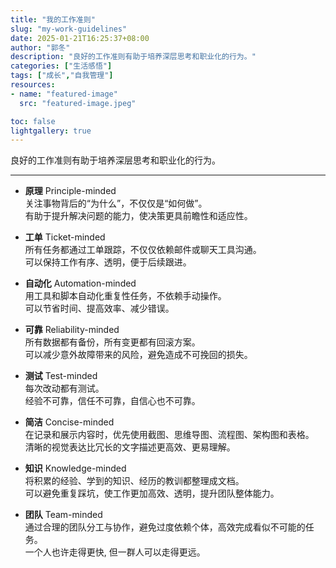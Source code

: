 ```yaml
---
title: "我的工作准则"
slug: "my-work-guidelines"
date: 2025-01-21T16:25:37+08:00
author: "郭冬"
description: "良好的工作准则有助于培养深层思考和职业化的行为。"
categories: ["生活感悟"]
tags: ["成长","自我管理"]
resources:
- name: "featured-image"
  src: "featured-image.jpeg"

toc: false
lightgallery: true
---
```


良好的工作准则有助于培养深层思考和职业化的行为。

<!--more-->

---

- **原理** Principle-minded  
  关注事物背后的“为什么”，不仅仅是“如何做”。  
  有助于提升解决问题的能力，使决策更具前瞻性和适应性。

- **工单** Ticket-minded  
  所有任务都通过工单跟踪，不仅仅依赖邮件或聊天工具沟通。  
  可以保持工作有序、透明，便于后续跟进。

- **自动化** Automation-minded  
  用工具和脚本自动化重复性任务，不依赖手动操作。  
  可以节省时间、提高效率、减少错误。

- **可靠** Reliability-minded  
  所有数据都有备份，所有变更都有回滚方案。  
  可以减少意外故障带来的风险，避免造成不可挽回的损失。

- **测试** Test-minded  
  每次改动都有测试。  
  经验不可靠，信任不可靠，自信心也不可靠。

- **简洁** Concise-minded  
  在记录和展示内容时，优先使用截图、思维导图、流程图、架构图和表格。  
  清晰的视觉表达比冗长的文字描述更高效、更易理解。

- **知识** Knowledge-minded  
  将积累的经验、学到的知识、经历的教训都整理成文档。  
  可以避免重复踩坑，使工作更加高效、透明，提升团队整体能力。
  
- **团队** Team-minded  
  通过合理的团队分工与协作，避免过度依赖个体，高效完成看似不可能的任务。  
  一个人也许走得更快, 但一群人可以走得更远。
